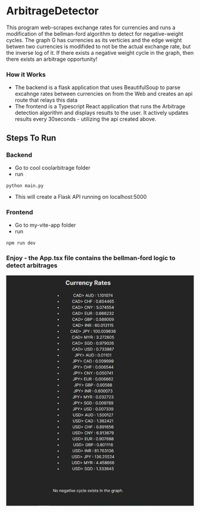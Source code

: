 # ArbitrageDetector
This program web-scrapes exchange rates for currencies and runs a modification of the bellman-ford algorithm to detect for negative-weight cycles. The graph G has currencies as its verticies and the edge weight betwen two currencies is modifided to not be the actual exchange rate, but the inverse log of it. If there exists a negative weight cycle in the graph, then there exists an arbitrage opportunity!

### How it Works
- The backend is a flask application that uses BeautifulSoup to parse excahnge rates between currencies on from the Web and creates an api route that relays this data
- The frontend is a Typescript React application that runs the Arbitrage detection algorithm and displays results to the user. It actively updates results every 30seconds - utilizing the api created above.
## Steps To Run

###  Backend

- Go to cool coolarbitrage folder
- run
```
python main.py
```
- This will create a Flask API running on localhost:5000

### Frontend
- Go to my-vite-app folder
- run
```
npm run dev
```

### Enjoy - the App.tsx file contains the bellman-ford logic to detect arbitrages


![demo](./demo.PNG)
